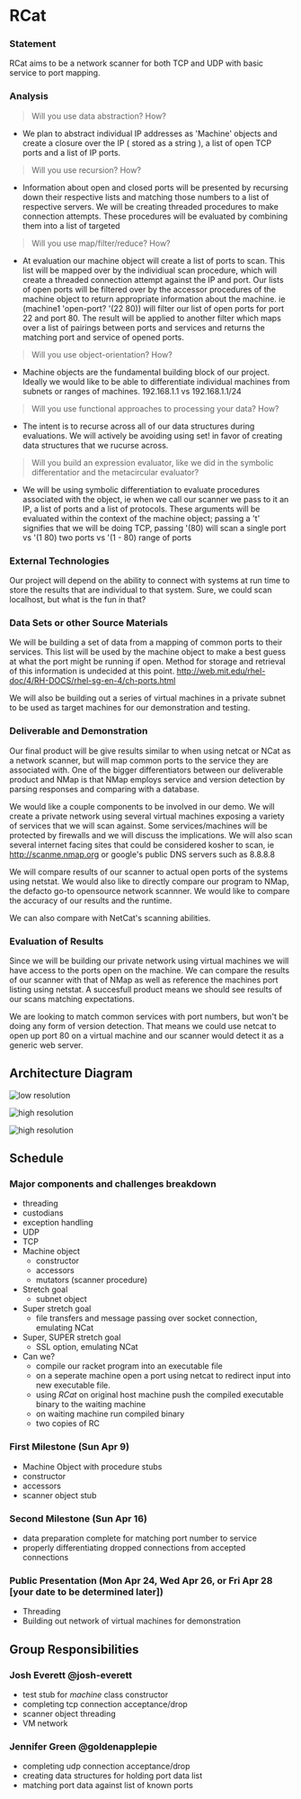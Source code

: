 # RCat

### Statement
RCat aims to be a network scanner for both TCP and UDP with basic service to port mapping.

### Analysis

> Will you use data abstraction? How?
- We plan to abstract individual IP addresses as 'Machine' objects and create a closure over the IP ( stored as a string ), a list of open TCP ports and a list of IP ports.

> Will you use recursion? How?
- Information about open and closed ports will be presented by recursing down their respective lists and matching those numbers to a list of respective servers.
We will be creating threaded procedures to make connection attempts. These procedures will be evaluated by combining them into a list of targeted 

> Will you use map/filter/reduce? How? 
- At evaluation our machine object will create a list of ports to scan. This list will be mapped over by the individiual scan procedure, which will create a threaded connection attempt against the IP and port. 
Our lists of open ports will be filtered over by the accessor procedures of the machine object to return appropriate information about the machine. 
ie (machine1 'open-port? '(22 80)) will filter our list of open ports for port 22 and port 80.
The result will be applied to another filter which maps over a list of pairings between ports and services and returns the matching port and service of opened ports.

> Will you use object-orientation? How?
- Machine objects are the fundamental building block of our project. Ideally we would like to be able to differentiate individual machines from subnets or ranges of machines.
192.168.1.1 vs 192.168.1.1/24

> Will you use functional approaches to processing your data? How?
- The intent is to recurse across all of our data structures during evaluations. We will actively be avoiding using set! in favor of creating data structures that we rucurse across.

> Will you build an expression evaluator, like we did in the symbolic differentatior and the metacircular evaluator?
- We will be using symbolic differentiation to evaluate procedures associated with the object, ie when we call our scanner we pass to it an IP, a list of ports and a list of protocols. These arguments will be evaluated within the context of the machine object; passing a 't' signifies that we will be doing TCP, passing '(80) will scan a single port vs '(1 80) two ports vs '(1 - 80) range of ports

### External Technologies
Our project will depend on the ability to connect with systems at run time to store the results that are individual to that system. Sure, we could scan localhost, but what is the fun in that?

### Data Sets or other Source Materials
We will be building a set of data from a mapping of common ports to their services. This list will be used by the machine object to make a best guess at what the port might be running if open.
Method for storage and retrieval of this information is undecided at this point.
http://web.mit.edu/rhel-doc/4/RH-DOCS/rhel-sg-en-4/ch-ports.html

We will also be building out a series of virtual machines in a private subnet to be used as target machines for our demonstration and testing. 

### Deliverable and Demonstration
Our final product will be give results similar to when using netcat or NCat as a network scanner, but will map common ports to the service they are associated with. One of the bigger differentiators between our deliverable product and NMap is that NMap employs service and version detection by parsing responses and comparing with a database.

We would like a couple components to be involved in our demo. We will create a private network using several virtual machines exposing a variety of services that we will scan against. Some services/machines will be protected by firewalls and we will discuss the implications. We will also scan several internet facing sites that could be considered kosher to scan, ie http://scanme.nmap.org or google's public DNS servers such as 8.8.8.8

We will compare results of our scanner to actual open ports of the systems using netstat.
We would also like to directly compare our program to NMap, the defacto go-to opensource network scannner. We would like to compare the accuracy of our results and the runtime.

We can also compare with NetCat's scanning abilities.

### Evaluation of Results
Since we will be building our private network using virtual machines we will have access to the ports open on the machine. We can compare the results of our scanner with that of NMap as well as reference the machines port listing using netstat. A succesfull product means we should see results of our scans matching expectations.

We are looking to match common services with port numbers, but won't be doing any form of version detection. That means we could use netcat to open up port 80 on a virtual machine and our scanner would detect it as a generic web server.

## Architecture Diagram
![low resolution](/Low_Res.png?raw=true "low res architecture")

![high resolution](/machineObject.png?raw=true "whiteboard environemt diagram")

![high resolution](/High_Res.png?raw=true "high res architecture")



## Schedule

### Major components and challenges breakdown
* threading
* custodians
* exception handling
* UDP
* TCP
* Machine object
  * constructor
  * accessors
  * mutators (scanner procedure)
* Stretch goal 
  * subnet object
* Super stretch goal
  * file transfers and message passing over socket connection, emulating NCat
* Super, SUPER stretch goal 
  * SSL option, emulating NCat
* Can we?
  * compile our racket program into an executable file
   * on a seperate machine open a port using netcat to redirect input into new executable file.
   * using *RCat* on original host machine push the compiled executable binary to the waiting machine
   * on waiting machine run compiled binary
   * two copies of RC
  

### First Milestone (Sun Apr 9)
* Machine Object with procedure stubs
 * constructor
 * accessors
 * scanner object stub


### Second Milestone (Sun Apr 16)
* data preparation complete for matching port number to service
* properly differentiating dropped connections from accepted connections

### Public Presentation (Mon Apr 24, Wed Apr 26, or Fri Apr 28 [your date to be determined later])
* Threading
* Building out network of virtual machines for demonstration

## Group Responsibilities

### Josh Everett @josh-everett
* test stub for _machine_ class constructor
* completing tcp connection acceptance/drop
* scanner object threading
* VM network


### Jennifer Green @goldenapplepie
* completing udp connection acceptance/drop
* creating data structures for holding port data list
* matching port data against list of known ports
